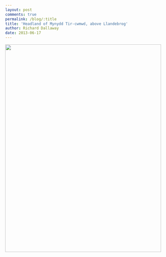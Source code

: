 ```yaml
---
layout: post
comments: true
permalink: /blog/:title
title: 'Headland of Mynydd Tir-cwmwd, above Llandebrog'
author: Richard Dallaway
date: 2013-06-17
---
```


<div><a href="http://static.skitters.dallaway.com/IMG_20130617_132820.JPG"><img src="http://static.skitters.dallaway.com/IMG_20130617_132820.JPG.500.JPG" width="500" height="667"/></a></div>


  
    
